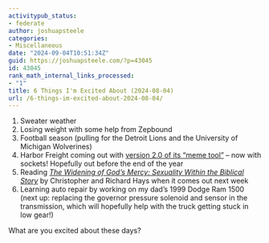 ```yaml
---
activitypub_status:
- federate
author: joshuapsteele
categories:
- Miscellaneous
date: "2024-09-04T10:51:34Z"
guid: https://joshuapsteele.com/?p=43045
id: 43045
rank_math_internal_links_processed:
- "1"
title: 6 Things I'm Excited About (2024-08-04)
url: /6-things-im-excited-about-2024-08-04/
---
```


1. Sweater weather
2. Losing weight with some help from Zepbound
3. Football season (pulling for the Detroit Lions and the University of Michigan Wolverines)
4. Harbor Freight coming out with [version 2.0 of its “meme tool”](https://www.reddit.com/r/harborfreight/comments/17mj1sv/from_sema_2023_the_meme_mini_socket_set_is/) – now with sockets! Hopefully out before the end of the year
5. Reading [*The Widening of God’s Mercy: Sexuality Within the Biblical Story*](https://amzn.to/3z6A93Y) by Christopher and Richard Hays when it comes out next week
6. Learning auto repair by working on my dad’s 1999 Dodge Ram 1500 (next up: replacing the governor pressure solenoid and sensor in the transmission, which will hopefully help with the truck getting stuck in low gear!)

What are you excited about these days?